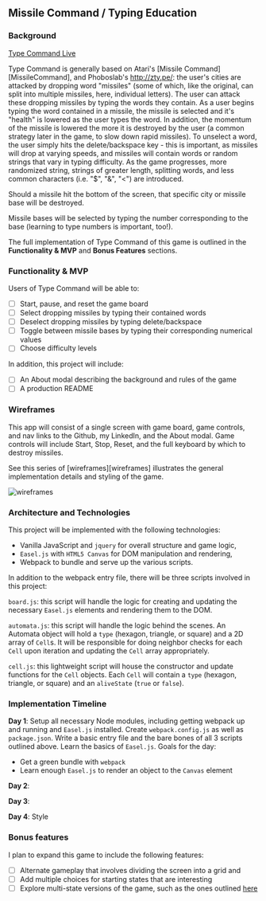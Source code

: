 ## Missile Command / Typing Education

### Background

[Type Command Live][TypeCommand]

[TypeCommand]: http://www.david-mcafee.com/TypeCommand

Type Command is generally based on Atari's [Missile Command][MissileCommand], and Phoboslab's http://zty.pe/: the user's cities are attacked by dropping word "missiles" (some of which, like the original, can split into multiple missiles, here, individual letters). The user can attack these dropping missiles by typing the words they contain. As a user begins typing the word contained in a missile, the missile is selected and it's "health" is lowered as the user types the word. In addition, the momentum of the missile is lowered the more it is destroyed by the user (a common strategy later in the game, to slow down rapid missiles). To unselect a word, the user simply hits the delete/backspace key - this is important, as missiles will drop at varying speeds, and missiles will contain words or random strings that vary in typing difficulty. As the game progresses, more randomized string, strings of greater length, splitting words, and less common characters (i.e. "$", "&", "<") are introduced.

Should a missile hit the bottom of the screen, that specific city or missile base will be destroyed.

Missile bases will be selected by typing the number corresponding to the base (learning to type numbers is important, too!).

The full implementation of Type Command of this game is outlined in the **Functionality & MVP** and **Bonus Features** sections.  

### Functionality & MVP  

Users of Type Command will be able to:

- [ ] Start, pause, and reset the game board
- [ ] Select dropping missiles by typing their contained words
- [ ] Deselect dropping missiles by typing delete/backspace
- [ ] Toggle between missile bases by typing their corresponding numerical values
- [ ] Choose difficulty levels

In addition, this project will include:

- [ ] An About modal describing the background and rules of the game
- [ ] A production README

### Wireframes

This app will consist of a single screen with game board, game controls, and nav links to the Github, my LinkedIn,
and the About modal.  Game controls will include Start, Stop, Reset, and the full keyboard by which to destroy missiles.

See this series of [wireframes][wireframes] illustrates the general implementation details and styling of the game.

[TypeCommand]: http://www.david-mcafee.com/TypeCommand

![wireframes](https://github.com/appacademy/job-search-curriculum/blob/master/job-search-projects/images/js_wireframe.jpeg)

### Architecture and Technologies

This project will be implemented with the following technologies:

- Vanilla JavaScript and `jquery` for overall structure and game logic,
- `Easel.js` with `HTML5 Canvas` for DOM manipulation and rendering,
- Webpack to bundle and serve up the various scripts.

In addition to the webpack entry file, there will be three scripts involved in this project:

`board.js`: this script will handle the logic for creating and updating the necessary `Easel.js` elements and rendering them to the DOM.

`automata.js`: this script will handle the logic behind the scenes.  An Automata object will hold a `type` (hexagon, triangle, or square) and a 2D array of `Cell`s.  It will be responsible for doing neighbor checks for each `Cell` upon iteration and updating the `Cell` array appropriately.

`cell.js`: this lightweight script will house the constructor and update functions for the `Cell` objects.  Each `Cell` will contain a `type` (hexagon, triangle, or square) and an `aliveState` (`true` or `false`).

### Implementation Timeline

**Day 1**: Setup all necessary Node modules, including getting webpack up and running and `Easel.js` installed.  Create `webpack.config.js` as well as `package.json`.  Write a basic entry file and the bare bones of all 3 scripts outlined above.  Learn the basics of `Easel.js`.  Goals for the day:

- Get a green bundle with `webpack`
- Learn enough `Easel.js` to render an object to the `Canvas` element

**Day 2**:

**Day 3**:

**Day 4**: Style


### Bonus features

I plan to expand this game to include the following features:

- [ ] Alternate gameplay that involves dividing the screen into a grid and  
- [ ] Add multiple choices for starting states that are interesting
- [ ] Explore multi-state versions of the game, such as the ones outlined [here](https://cs.stanford.edu/people/eroberts/courses/soco/projects/2008-09/modeling-natural-systems/gameOfLife2.html)
